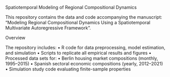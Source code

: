 Spatiotemporal Modeling of Regional Compositional Dynamics

This repository contains the data and code accompanying the manuscript:
“Modeling Regional Compositional Dynamics Using a Spatiotemporal Multivariate Autoregressive Framework”.

Overview

The repository includes:
	•	R code for data preprocessing, model estimation, and simulation
	•	Scripts to replicate all empirical results and figures
	•	Processed data sets for:
	•	Berlin housing market compositions (monthly, 1995–2015)
	•	Spanish sectoral economic compositions (yearly, 2012–2021)
	•	Simulation study code evaluating finite-sample properties
